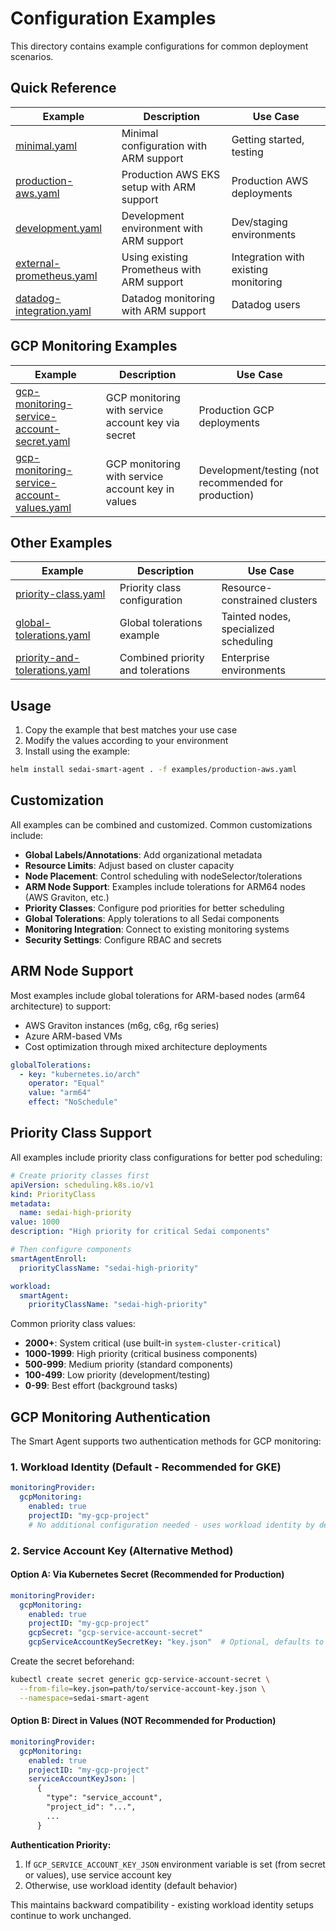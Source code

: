 # Configuration Examples

This directory contains example configurations for common deployment scenarios.

## Quick Reference

| Example | Description | Use Case |
|---------|-------------|----------|
| [minimal.yaml](minimal.yaml) | Minimal configuration with ARM support | Getting started, testing |
| [production-aws.yaml](production-aws.yaml) | Production AWS EKS setup with ARM support | Production AWS deployments |
| [development.yaml](development.yaml) | Development environment with ARM support | Dev/staging environments |
| [external-prometheus.yaml](external-prometheus.yaml) | Using existing Prometheus with ARM support | Integration with existing monitoring |
| [datadog-integration.yaml](datadog-integration.yaml) | Datadog monitoring with ARM support | Datadog users |

## GCP Monitoring Examples

| Example | Description | Use Case |
|---------|-------------|----------|
| [gcp-monitoring-service-account-secret.yaml](gcp-monitoring-service-account-secret.yaml) | GCP monitoring with service account key via secret | Production GCP deployments |
| [gcp-monitoring-service-account-values.yaml](gcp-monitoring-service-account-values.yaml) | GCP monitoring with service account key in values | Development/testing (not recommended for production) |

## Other Examples

| Example | Description | Use Case |
|---------|-------------|----------|
| [priority-class.yaml](priority-class.yaml) | Priority class configuration | Resource-constrained clusters |
| [global-tolerations.yaml](global-tolerations.yaml) | Global tolerations example | Tainted nodes, specialized scheduling |
| [priority-and-tolerations.yaml](priority-and-tolerations.yaml) | Combined priority and tolerations | Enterprise environments |

## Usage

1. Copy the example that best matches your use case
2. Modify the values according to your environment
3. Install using the example:

```bash
helm install sedai-smart-agent . -f examples/production-aws.yaml
```

## Customization

All examples can be combined and customized. Common customizations include:

- **Global Labels/Annotations**: Add organizational metadata
- **Resource Limits**: Adjust based on cluster capacity
- **Node Placement**: Control scheduling with nodeSelector/tolerations
- **ARM Node Support**: Examples include tolerations for ARM64 nodes (AWS Graviton, etc.)
- **Priority Classes**: Configure pod priorities for better scheduling
- **Global Tolerations**: Apply tolerations to all Sedai components
- **Monitoring Integration**: Connect to existing monitoring systems
- **Security Settings**: Configure RBAC and secrets

## ARM Node Support

Most examples include global tolerations for ARM-based nodes (arm64 architecture) to support:
- AWS Graviton instances (m6g, c6g, r6g series)
- Azure ARM-based VMs
- Cost optimization through mixed architecture deployments

```yaml
globalTolerations:
  - key: "kubernetes.io/arch"
    operator: "Equal"
    value: "arm64"
    effect: "NoSchedule"
```

## Priority Class Support

All examples include priority class configurations for better pod scheduling:

```yaml
# Create priority classes first
apiVersion: scheduling.k8s.io/v1
kind: PriorityClass
metadata:
  name: sedai-high-priority
value: 1000
description: "High priority for critical Sedai components"

# Then configure components
smartAgentEnroll:
  priorityClassName: "sedai-high-priority"

workload:
  smartAgent:
    priorityClassName: "sedai-high-priority"
```

Common priority class values:
- **2000+**: System critical (use built-in `system-cluster-critical`)
- **1000-1999**: High priority (critical business components)
- **500-999**: Medium priority (standard components)
- **100-499**: Low priority (development/testing)
- **0-99**: Best effort (background tasks)

## GCP Monitoring Authentication

The Smart Agent supports two authentication methods for GCP monitoring:

### 1. Workload Identity (Default - Recommended for GKE)
```yaml
monitoringProvider:
  gcpMonitoring:
    enabled: true
    projectID: "my-gcp-project"
    # No additional configuration needed - uses workload identity by default
```

### 2. Service Account Key (Alternative Method)

#### Option A: Via Kubernetes Secret (Recommended for Production)
```yaml
monitoringProvider:
  gcpMonitoring:
    enabled: true
    projectID: "my-gcp-project"
    gcpSecret: "gcp-service-account-secret"
    gcpServiceAccountKeySecretKey: "key.json"  # Optional, defaults to "key.json"
```

Create the secret beforehand:
```bash
kubectl create secret generic gcp-service-account-secret \
  --from-file=key.json=path/to/service-account-key.json \
  --namespace=sedai-smart-agent
```

#### Option B: Direct in Values (NOT Recommended for Production)
```yaml
monitoringProvider:
  gcpMonitoring:
    enabled: true
    projectID: "my-gcp-project"
    serviceAccountKeyJson: |
      {
        "type": "service_account",
        "project_id": "...",
        ...
      }
```

**Authentication Priority:**
1. If `GCP_SERVICE_ACCOUNT_KEY_JSON` environment variable is set (from secret or values), use service account key
2. Otherwise, use workload identity (default behavior)

This maintains backward compatibility - existing workload identity setups continue to work unchanged.